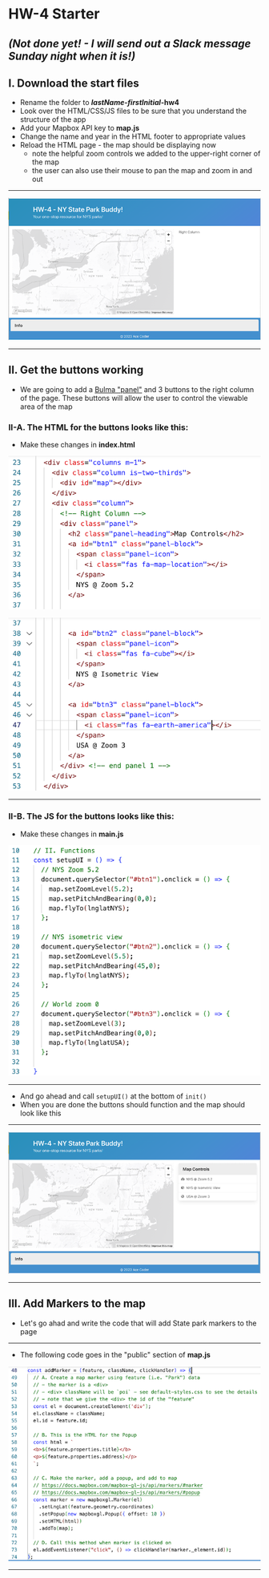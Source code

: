 # HW-4 Starter 
## *(Not done yet! - I will send out a Slack message Sunday night when it is!)*

## I. Download the start files
- Rename the folder to ***lastName*-*firstInitial*-hw4**
- Look over the HTML/CSS/JS files to be sure that you understand the structure of the app
- Add your Mapbox API key to **map.js**
- Change the name and year in the HTML footer to appropriate values
- Reload the HTML page - the map should be displaying now
  - note the helpful zoom controls we added to the upper-right corner of the map
  - the user can also use their mouse to pan the map and zoom in and out


<hr>

![screenshot](_images/HW-4A.png)

<hr>

## II. Get the buttons working
- We are going to add a [Bulma "panel"](https://bulma.io/documentation/components/panel/) and 3 buttons to the right column of the page. These buttons will allow the user to control the viewable area of the map

### II-A. The HTML for the buttons looks like this:

- Make these changes in **index.html**

![screenshot](_images/HW-4B.png)

![screenshot](_images/HW-4C.png)

<hr>

### II-B. The JS for the buttons looks like this:

- Make these changes in **main.js**

![screenshot](_images/HW-4D.png)

<hr>

- And go ahead and call `setupUI()` at the bottom of `init()`
- When you are done the buttons should function and the map should look like this

<hr>

![screenshot](_images/HW-4E.png)

<hr>

## III. Add Markers to the map

- Let's go ahad and write the code that will add State park markers to the page

<hr>

- The following code goes in the "public" section of **map.js**

![screenshot](_images/HW-4F.png)

<hr>
